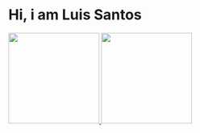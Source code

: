 # Hi, i am Luis Santos

<div>
  <a href="https://github.com/luissantosjs">
  <img height="180em" src="https://github-readme-stats.vercel.app/api?username=luissantosjs&show_icons=true&theme=default&include_all_commits=true&count_private=true"/>
  <img height="180em" src="https://github-readme-stats.vercel.app/api/top-langs/?username=luissantosjs&layout=compact&langs_count=7&theme=default"/>
</div>
</div>
